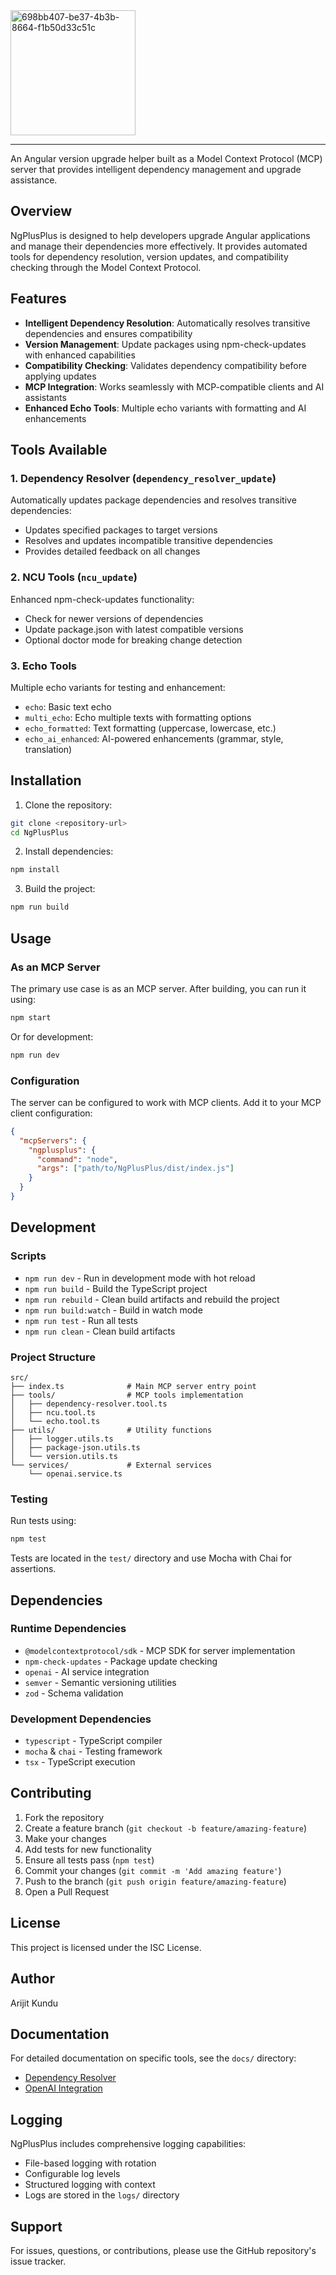 <img width="200" height="200" alt="698bb407-be37-4b3b-8664-f1b50d33c51c" src="https://github.com/user-attachments/assets/a99ebc08-1694-48bf-930e-8fb7eaabcd4c" />

---

An Angular version upgrade helper built as a Model Context Protocol (MCP) server that provides intelligent dependency management and upgrade assistance.

## Overview

NgPlusPlus is designed to help developers upgrade Angular applications and manage their dependencies more effectively. It provides automated tools for dependency resolution, version updates, and compatibility checking through the Model Context Protocol.

## Features

- **Intelligent Dependency Resolution**: Automatically resolves transitive dependencies and ensures compatibility
- **Version Management**: Update packages using npm-check-updates with enhanced capabilities
- **Compatibility Checking**: Validates dependency compatibility before applying updates
- **MCP Integration**: Works seamlessly with MCP-compatible clients and AI assistants
- **Enhanced Echo Tools**: Multiple echo variants with formatting and AI enhancements

## Tools Available

### 1. Dependency Resolver (`dependency_resolver_update`)
Automatically updates package dependencies and resolves transitive dependencies:
- Updates specified packages to target versions
- Resolves and updates incompatible transitive dependencies
- Provides detailed feedback on all changes

### 2. NCU Tools (`ncu_update`)
Enhanced npm-check-updates functionality:
- Check for newer versions of dependencies
- Update package.json with latest compatible versions
- Optional doctor mode for breaking change detection

### 3. Echo Tools
Multiple echo variants for testing and enhancement:
- `echo`: Basic text echo
- `multi_echo`: Echo multiple texts with formatting options
- `echo_formatted`: Text formatting (uppercase, lowercase, etc.)
- `echo_ai_enhanced`: AI-powered enhancements (grammar, style, translation)

## Installation

1. Clone the repository:
```bash
git clone <repository-url>
cd NgPlusPlus
```

2. Install dependencies:
```bash
npm install
```

3. Build the project:
```bash
npm run build
```

## Usage

### As an MCP Server

The primary use case is as an MCP server. After building, you can run it using:

```bash
npm start
```

Or for development:
```bash
npm run dev
```

### Configuration

The server can be configured to work with MCP clients. Add it to your MCP client configuration:

```json
{
  "mcpServers": {
    "ngplusplus": {
      "command": "node",
      "args": ["path/to/NgPlusPlus/dist/index.js"]
    }
  }
}
```

## Development

### Scripts

- `npm run dev` - Run in development mode with hot reload
- `npm run build` - Build the TypeScript project
- `npm run rebuild` - Clean build artifacts and rebuild the project
- `npm run build:watch` - Build in watch mode
- `npm run test` - Run all tests
- `npm run clean` - Clean build artifacts

### Project Structure

```
src/
├── index.ts              # Main MCP server entry point
├── tools/                # MCP tools implementation
│   ├── dependency-resolver.tool.ts
│   ├── ncu.tool.ts
│   └── echo.tool.ts
├── utils/                # Utility functions
│   ├── logger.utils.ts
│   ├── package-json.utils.ts
│   └── version.utils.ts
└── services/             # External services
    └── openai.service.ts
```

### Testing

Run tests using:
```bash
npm test
```

Tests are located in the `test/` directory and use Mocha with Chai for assertions.

## Dependencies

### Runtime Dependencies
- `@modelcontextprotocol/sdk` - MCP SDK for server implementation
- `npm-check-updates` - Package update checking
- `openai` - AI service integration
- `semver` - Semantic versioning utilities
- `zod` - Schema validation

### Development Dependencies
- `typescript` - TypeScript compiler
- `mocha` & `chai` - Testing framework
- `tsx` - TypeScript execution

## Contributing

1. Fork the repository
2. Create a feature branch (`git checkout -b feature/amazing-feature`)
3. Make your changes
4. Add tests for new functionality
5. Ensure all tests pass (`npm test`)
6. Commit your changes (`git commit -m 'Add amazing feature'`)
7. Push to the branch (`git push origin feature/amazing-feature`)
8. Open a Pull Request

## License

This project is licensed under the ISC License.

## Author

Arijit Kundu

## Documentation

For detailed documentation on specific tools, see the `docs/` directory:
- [Dependency Resolver](docs/dependency-resolver.md)
- [OpenAI Integration](docs/openai-integration.md)

## Logging

NgPlusPlus includes comprehensive logging capabilities:
- File-based logging with rotation
- Configurable log levels
- Structured logging with context
- Logs are stored in the `logs/` directory

## Support

For issues, questions, or contributions, please use the GitHub repository's issue tracker.
